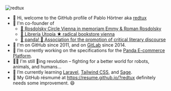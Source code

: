 ![redtux](https://socialify.git.ci/redtux/redtux/image?description=1&descriptionEditable=%F0%9F%92%9E%20free%20software%20ninjas%2C%20unite%20%26%20fight%20%E2%9C%8A%F0%9F%8F%BD%0A&font=Bitter&logo=https%3A%2F%2Favatars.githubusercontent.com%2Fu%2F1064565&pattern=Brick%20Wall&theme=Light)

- 👋 Hi, welcome to the GitHub profile of Pablo Hörtner aka [redtux](https://redtux.github.io/)
- 🚀 I'm co-founder of
  - [📘 Rosdolsky Circle Vienna in memoriam Emmy & Roman Rosdolsky](https://rosdolsky.org/)
  - [📖 Librería Utopía ★ radical bookstore vienna](https://radicalbookstore.com/)
  - [🐼 panda! 🐾 Association for the promotion of critical literary discourse](https://github.com/pandainfo)
- 🎉 I'm on GitHub since 2011, and on [GitLab](https://gitlab.com/redtux) since 2014.
- 🔭 I’m currently working on the specifications for the [Panda E-commerce Platform](https://pandainfo.github.io/community/).
- ✊🏽 I'm still 💜ing revolution – fighting for a better world for robots, animals, and humans…
- 🌱 I’m currently learning [Laravel](https://github.com/laravel), [Tailwind CSS](https://github.com/tailwindlabs/tailwindcss), and [Sage](https://github.com/roots/sage).
- 📅 My GitHub résmumé at https://resume.github.io/?redtux definitely needs some improvement. 😄
<!--
- 👯 I’m looking to collaborate on ...
- 🤔 I’m looking for help with ...
- 💬 Ask me about ...
- 📫 How to reach me: ...
- 😄 Pronouns: ...
- ⚡ Fun fact: ...
-->
